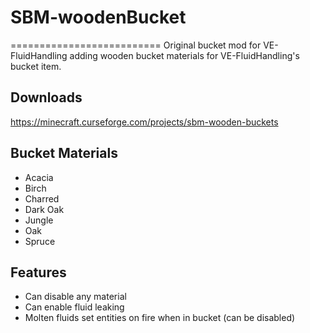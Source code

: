 # SBM-woodenBucket
==========================
Original bucket mod for VE-FluidHandling adding wooden bucket materials for VE-FluidHandling's bucket item.

## Downloads
https://minecraft.curseforge.com/projects/sbm-wooden-buckets

## Bucket Materials
* Acacia
* Birch
* Charred
* Dark Oak
* Jungle
* Oak
* Spruce

## Features
* Can disable any material
* Can enable fluid leaking
* Molten fluids set entities on fire when in bucket (can be disabled)
